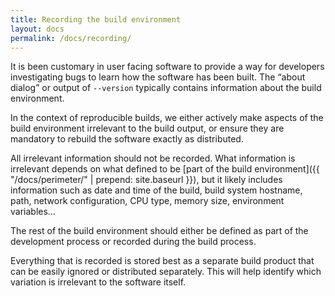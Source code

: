 ```yaml
---
title: Recording the build environment
layout: docs
permalink: /docs/recording/
---
```


It is been customary in user facing software to provide a way for
developers investigating bugs to learn how the software has been
built. The “about dialog” or output of `--version` typically contains
information about the build environment.

In the context of reproducible builds, we either actively make aspects
of the build environment irrelevant to the build output, or ensure they
are mandatory to rebuild the software exactly as distributed.

All irrelevant information should not be recorded. What information is
irrelevant depends on what defined to be
[part of the build environment]({{ "/docs/perimeter/" | prepend: site.baseurl }}),
but it likely includes information such as date and time of the build, build
system hostname, path, network configuration, CPU type, memory size,
environment variables…

The rest of the build environment should either be defined as part of
the development process or recorded during the build process.

Everything that is recorded is stored best as a separate build product that can
be easily ignored or distributed separately. This will help identify which
variation is irrelevant to the software itself.
